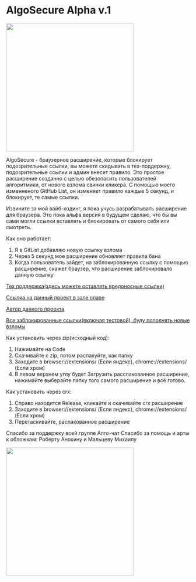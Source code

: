# AlgoSecure Alpha v.1

<img src="https://github.com/user-attachments/assets/81fbc30f-1554-4233-81b4-b3973f37cb68" width="350" />


AlgoSecure - браузерное расширение, которые блокирует подозрительные ссылки, вы можете скидывать в тех-поддержку, подозрительные ссылки и админ внесет правило.
Это простое расширение созданно с целью обезопасить пользователей алгоритмики, от нового взлома свинки кликера. С помощью моего изменненого GitHub List,
он изменяет правило каждые 5 секунд, и блокирует, те самые ссылки.

Извините за мой вайб-кодинг, я пока учусь разрабатывать расширение для браузера. Это пока альфа версия в будущем сделаю, что бы вы сами могли ссылки вставлять и блокировать от самого себя или смотреть.

Как оно работает:
1. Я в GitList добавляю новую ссылку взлома
2. Через 5 секунд мое расширение обновляет правила бана
3. Когда пользователь зайдет, на заблокированную ссылку с помощью расширение, скажет браузер, что расширение заблокировало данную ссылку
  
<a href="https://learn.algoritmika.org/community?projectId=58259493" target="_blank">Тех поддержка(здесь можете оставлять вредоносные ссылки)</a> 

<a href="https://learn.algoritmika.org/community?projectId=58259517" target="_blank">Ссылка на данный проект в зале славе</a> 

<a href="https://learn.algoritmika.org/student-profile?profileId=70069026" target="_blank">Автор данного проекта</a> 

<a href="https://gist.githubusercontent.com/sadf2000/d826a320a61dc50ebbdcf540bf2a7f44/raw/5433942f4d27db32cc7aa2fe21e18e944bd960e7/rules.json" target="_blank">Все заблокированные ссылки(включая тестовой), буду пополнять новые взломы</a> 

Как установить через zip(исходный код):
1. Нажимайте на Code
2. Скачивайте с zip, потом распакуйте, как папку
3. Заходите в browser://extensions/ (Если яндекс), chrome://extensions/ (Если хром)
5. В левом верхнем углу будет Загрузить расспакованное расширение, нажимайте выберайте папку того самого расширение и всё готово.

Как установить через crx:
1. Справо находится Release, кликайте и скачивайте crx расширение
2. Заходите в browser://extensions/ (Если яндекс), chrome://extensions/ (Если хром)
3. Перетаскивайте, распакованное расширение

Спасибо за поддержку всей группе Алго-чат
Спасибо за помощь и арты к обложкам: Роберту Анохину и Мальцеву Михаилу

<img src="https://github.com/user-attachments/assets/fba4aacb-a87f-4aaa-84b5-bf9f7f1d19fb" width="350" />
